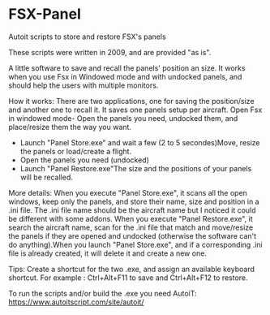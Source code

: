 # FSX-Panel
Autoit scripts to store and restore FSX's panels

These scripts were written in 2009, and are provided "as is".

A little software to save and recall the panels' position an size. It works when you use Fsx in Windowed mode and with undocked panels, and should help the users with multiple monitors.

How it works:
There are two applications, one for saving the position/size and another one to recall it. It saves one panels setup per aircraft.
Open Fsx in windowed mode- Open the panels you need, undocked them, and place/resize them the way you want.
- Launch "Panel Store.exe" and wait a few (2 to 5 secondes)Move, resize the panels or load/create a flight.
- Open the panels you need (undocked)
- Launch "Panel Restore.exe"The size and the positions of your panels will be recalled.

More details:
When you execute "Panel Store.exe", it scans all the open windows, keep only the panels, and store their name, size and position in a .ini file. The .ini file name should be the aircraft name but I noticed it could be different with some addons.
When you execute "Panel Restore.exe", it search the aircraft name, scan for the .ini file that match and move/resize the panels if they are opened and undocked (otherwise the software can't do anything).When you launch "Panel Store.exe", and if a corresponding .ini file is already created, it will delete it and create a new one.

Tips:
Create a shortcut for the two .exe, and assign an available keyboard shortcut. For example : Ctrl+Alt+F11 to save and Ctrl+Alt+F12 to restore.

To run the scripts and/or build the .exe you need AutoiT: https://www.autoitscript.com/site/autoit/

